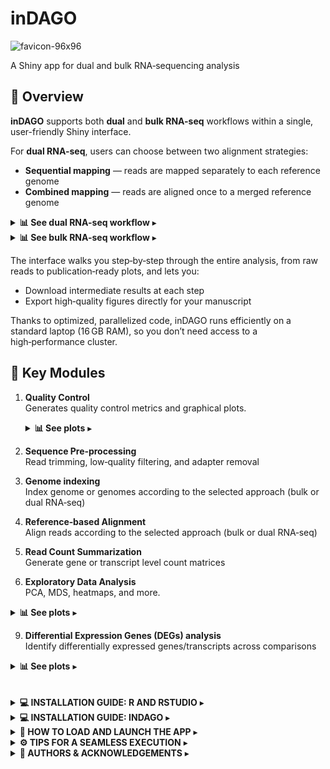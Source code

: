 # inDAGO
![favicon-96x96](https://github.com/user-attachments/assets/4d325017-c452-4e8d-95a7-12f1f7ccd6f7)

A Shiny app for dual and bulk RNA‑sequencing analysis

## 👀 Overview

**inDAGO** supports both **dual** and **bulk RNA-seq** workflows within a single, user-friendly Shiny interface.  

For **dual RNA-seq**, users can choose between two alignment strategies:

- **Sequential mapping** — reads are mapped separately to each reference genome  
- **Combined mapping** — reads are aligned once to a merged reference genome  

<details>
  <summary><strong>📊 See dual RNA-seq workflow</strong> ▸</summary>

  <br>

  ![Figure1_dual_pipeline](https://github.com/user-attachments/assets/f2bd0532-af8e-4f5c-810f-aebfa071b2fd)

  <p align="justify">
  <em><strong>Figure:</strong> Overview of the inDAGO dual RNA-seq workflow.</em>  
  The workflow supports both sequential and combined mapping approaches and consists of seven steps. Steps 1, 2, 5, 6, and 7 are common to both approaches, whereas Steps 3 and 4 differ.  
  <br><br>
  <strong>Step 1:</strong> Quality control of raw mixed reads (organism A + organism B, FASTQ format) using the <code>Biostrings</code> and <code>ShortRead</code> packages; visualizations are produced with <code>ggplot2</code> and custom R scripts.  
  <br>
  <strong>Step 2:</strong> Filtering of raw mixed reads using <code>Biostrings</code> and <code>ShortRead</code>.  
  <br>
  <strong>Step 3:</strong> Genome indexing of reference sequences (FASTA) performed with <code>Rsubread</code>. In the sequential approach, each organism is indexed separately; in the combined approach, a concatenated genome is indexed once.  
  <br>
  <strong>Step 4:</strong> Alignment of filtered reads, manipulation of SAM/BAM files, and in-silico discrimination of mixed transcripts using <code>Rsubread</code>, <code>Rsamtools</code>, and base R functions. The sequential approach performs two mappings (one per organism), while the combined approach performs a single mapping followed by computational read separation.  
  <br>
  <strong>Step 5:</strong> Assignment and summarization of mapped reads for each organism using <code>Rsubread</code>.  
  <br>
  <strong>Step 6:</strong> Exploration of summarized counts through statistical and graphical analysis using <code>ggplot2</code>, <code>pheatmap</code>, <code>Hmisc</code>, and <code>RNAseQC</code>.  
  <br>
  <strong>Step 7:</strong> Identification of differentially expressed genes (DEGs) with <code>edgeR</code> and <code>HTSFilter</code>.  
  </p>

</details>

<details>
  <summary><strong>📊 See bulk RNA-seq workflow</strong> ▸</summary>

  <br>

![Picture1](https://github.com/user-attachments/assets/6e73d380-1b5e-4279-a9dd-1eff7dd322c3)


  <p align="justify">
  <em><strong>Figure:</strong> Overview of the inDAGO bulk RNA-seq workflow.</em>  
  The bulk RNA-seq workflow follows seven key steps, mirroring the dual workflow but focused on a single organism.  
  <br><br>
  <strong>Step 1:</strong> Quality control of raw reads.  
  <br>
  <strong>Step 2:</strong> Filtering of low-quality sequences.  
  <br>
  <strong>Step 3:</strong> Genome indexing of the reference genome (FASTA).  
  <br>
  <strong>Step 4:</strong> Alignment of reads to the reference.  
  <br>
  <strong>Step 5:</strong> Summarization of mapped reads by biological unit (e.g., gene).  
  <br>
  <strong>Step 6:</strong> Statistical exploration and visualization of read counts.  
  <br>
  <strong>Step 7:</strong> Identification of differentially expressed genes (DEGs).  
  <br><br>
  The bulk RNA-seq workflow uses the same core set of R packages as the dual pipeline, ensuring consistency and reproducibility across analyses.
  </p>

</details>

   
The interface walks you step‑by‑step through the entire analysis, from raw reads to publication‑ready plots, and lets you:

- Download intermediate results at each step  
- Export high‑quality figures directly for your manuscript  

Thanks to optimized, parallelized code, inDAGO runs efficiently on a standard laptop (16 GB RAM), so you don’t need access to a high‑performance cluster.

## 🔧 Key Modules

1. **Quality Control**  
   Generates quality control metrics and graphical plots.

   <details>
     <summary><strong>📊 See plots</strong> ▸</summary>

     <br>

     ![QC](https://github.com/user-attachments/assets/4d55ecb6-6277-4971-bd4e-e25fe0e0eb29)

     <p align="justify">
     <em><strong>Figure:</strong> Quality Control Module Outputs.</em>  
     This figure presents key quality control plots generated by <strong>inDAGO</strong>:  
     (A) average base quality line plot;  
     (B) sequence length distribution;  
     (C) GC content distribution across reads;  
     (D) base quality boxplot showing average and variation per base position;  
     (E) base composition line plot; and  
     (F) base composition area chart across the dataset.  
     Together, these visualizations offer a comprehensive assessment of the quality and characteristics of the raw sequencing data.
     </p>

   </details>

  
3. **Sequence Pre‑processing**  
   Read trimming, low‑quality filtering, and adapter removal
4. **Genome indexing**  
   Index genome or genomes according to the selected approach (bulk or dual RNA‑seq)
5. **Reference‑based Alignment**  
   Align reads according to the selected approach (bulk or dual RNA‑seq) 
6. **Read Count Summarization**  
   Generate gene or transcript level count matrices  
7. **Exploratory Data Analysis**  
   PCA, MDS, heatmaps, and more.

<details>
  <summary><strong>📊 See plots</strong> ▸</summary>

  <br>

  ![Figure5](https://github.com/user-attachments/assets/2f00b130-a2de-49c8-b8d9-887fb0cfc140)

  <p align="justify">
  <em><strong>Figure:</strong> Exploratory Data Analysis Module Outputs.</em>  
  This figure presents key exploratory data analysis plots generated by <strong>inDAGO</strong>:  
  (A) Principal Component Analysis (PCA) plot;  
  (B) Multi-Dimensional Scaling (MDS) plot;  
  (C) gene expression boxplot;  
  (D) library size bar plot;  
  (E) gene expression heatmap;  
  (F) correlation heatmap; and  
  (G) saturation plot.  
  Together, these visualizations provide a comprehensive overview of the exploratory data analysis results and the underlying characteristics of the count data.
  </p>

</details>
   
9. **Differential Expression Genes (DEGs) analysis**  
   Identify differentially expressed genes/transcripts across comparisons

<details>
  <summary><strong>📊 See plots</strong> ▸</summary>

  <br>

![Figure6](https://github.com/user-attachments/assets/a1610c8b-5c90-4dcf-ac0d-6d546372ea99)


  <p align="justify">
  <em><strong>Figure:</strong> Differential Expression Gene (DEG) Module Outputs.</em>  
  This figure presents key DEGs analysis plots generated by <strong>inDAGO</strong>:  
  (A) volcano plot; and  
  (B) UpSet plot.  
Together, these visualizations provide a comprehensive overview of the differential expression analysis results and highlight key transcriptional changes between conditions.
  </p>

</details>

<br>
<br>

<details>
  <summary><strong>💻 INSTALLATION GUIDE: R AND RSTUDIO</strong> ▸</summary>

###  1. Install R

**Official site:** [CRAN R Project](https://cran.r-project.org/)

| OS | Command or Link |
|----|-----------------|
| **Windows** | [Download R for Windows](https://cran.r-project.org/bin/windows/base/) and run the `.exe` installer.
| **macOS** | [Download R for macOS](https://cran.r-project.org/bin/macosx/) and run the `.pkg` installer.


---

###  2. Install RStudio (Posit Desktop)

**Official site:** [Posit RStudio Desktop](https://posit.co/download/rstudio-desktop/)

| OS | Command or Link |
|----|-----------------|
| **Windows** | Download the `.exe` installer and run it. |
| **macOS** | Download the `.dmg` installer and drag RStudio into Applications.

---

###  3. Verify installation
```bash
R --version
Rscript -e 'cat(R.version.string, "\n")'
```
  
</details>
<details>
   <summary><strong>💻 INSTALLATION GUIDE: INDAGO</strong> ▸</summary>


## How to install inDAGO from CRAN or GitHub

### Install the Bioconductor dependencies

```r

# Install Bioconductor dependencies if you don't have them yet
if (!requireNamespace("BiocManager", quietly = TRUE))
  install.packages("BiocManager")
bioc_pac <- c(
  "XVector",
  "ShortRead",
  "S4Vectors",
  "rtracklayer",
  "Rsubread",
  "Rsamtools",
  "Rfastp",
  "limma",
  "HTSFilter",
  "edgeR",
  "Biostrings",
  "BiocGenerics"
) 
for (pac in bioc_pac) {
  if (!requireNamespace(pac, quietly = TRUE))
    BiocManager::install(pac)
}

```

### Install inDAGO from GitHub

```r
#Install devtools if you don’t have it yet
if (!requireNamespace("devtools", quietly = TRUE))
  install.packages("devtools")

# Install inDAGO
devtools::install_github("inDAGOverse/inDAGO")

```

### Install inDAGO from CRAN (https://cran.r-project.org/web/packages/inDAGO/index.html)

```r

# Install inDAGO
install.packages("inDAGO")

```
</details>
<details>
   <summary><strong>🚀 HOW TO LOAD AND LAUNCH THE APP</strong> ▸</summary>

```r
# Load and launch the app
library(inDAGO)
inDAGO::inDAGO()

```
</details>
<details>
   <summary><strong>⚙️ TIPS FOR A SEAMLESS EXECUTION</strong> ▸</summary>
   
To ensure execution during long time-consuming steps such as reference‑based alignment:

💤 Disable sleep mode to keep your system active.

💡 Reduce screen brightness to save power.

These simple precautions can help avoid incomplete runs and unnecessary power consumption.

</details>
<details>
   <summary><strong>👥 AUTHORS & ACKNOWLEDGEMENTS</strong> ▸</summary>

- **Authors / Creators**  
  - Carmine Fruggiero (c.fruggiero@tigem.it)  
  - Gaetano Aufiero (gaetano.aufiero@unina.it)

- **Designated maintainer for CRAN Repository**  
  - Carmine Fruggiero (c.fruggiero@tigem.it)

- **Project Supervisor**  
  - Nunzio D'Agostino (nunzio.dagostino@unina.it)
</details>
